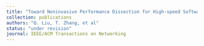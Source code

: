 ```yaml
---
title: "Toward Noninvasive Performance Dissection for High-speed Software Data Plane"
collection: publications
authors: "Q. Liu, T. Zhang, et al"
status: "under revision"
journal: IEEE/ACM Transactions on Networking
---
```

